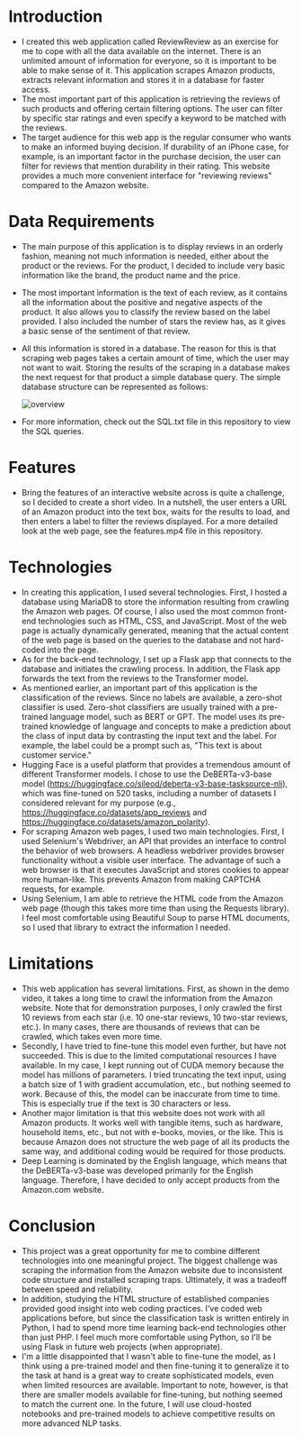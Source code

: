 # Introduction
- I created this web application called ReviewReview as an exercise for me to cope with all the data available on the internet. There is an unlimited amount of information for everyone, so it is important to be able to make sense of it. This application scrapes Amazon products, extracts relevant information and stores it in a database for faster access.
- The most important part of this application is retrieving the reviews of such products and offering certain filtering options. The user can filter by specific star ratings and even specify a keyword to be matched with the reviews.
- The target audience for this web app is the regular consumer who wants to make an informed buying decision. If durability of an iPhone case, for example, is an important factor in the purchase decision, the user can filter for reviews that mention durability in their rating. This website provides a much more convenient interface for "reviewing reviews" compared to the Amazon website.

# Data Requirements
- The main purpose of this application is to display reviews in an orderly fashion, meaning not much information is needed, either about the product or the reviews. For the product, I decided to include very basic information like the brand, the product name and the price.
- The most important information is the text of each review, as it contains all the information about the positive and negative aspects of the product. It also allows you to classify the review based on the label provided. I also included the number of stars the review has, as it gives a basic sense of the sentiment of that review.
- All this information is stored in a database. The reason for this is that scraping web pages takes a certain amount of time, which the user may not want to wait. Storing the results of the scraping in a database makes the next request for that product a simple database query. The simple database structure can be represented as follows:

  ![overview](https://user-images.githubusercontent.com/127037803/230575355-dab1e8d3-72b3-4e5b-8a2b-daeabf7d05d5.png) 
 - For more information, check out the SQL.txt file in this repository to view the SQL queries.
 
 # Features
- Bring the features of an interactive website across is quite a challenge, so I decided to create a short video. In a nutshell, the user enters a URL of an Amazon product into the text box, waits for the results to load, and then enters a label to filter the reviews displayed. For a more detailed look at the web page, see the features.mp4 file in this repository.

# Technologies
- In creating this application, I used several technologies. First, I hosted a database using MariaDB to store the information resulting from crawling the Amazon web pages. Of course, I also used the most common front-end technologies such as HTML, CSS, and JavaScript. Most of the web page is actually dynamically generated, meaning that the actual content of the web page is based on the queries to the database and not hard-coded into the page.
- As for the back-end technology, I set up a Flask app that connects to the database and initiates the crawling process. In addition, the Flask app forwards the text from the reviews to the Transformer model.
- As mentioned earlier, an important part of this application is the classification of the reviews. Since no labels are available, a zero-shot classifier is used. Zero-shot classifiers are usually trained with a pre-trained language model, such as BERT or GPT. The model uses its pre-trained knowledge of language and concepts to make a prediction about the class of input data by contrasting the input text and the label. For example, the label could be a prompt such as, "This text is about customer service."
- Hugging Face is a useful platform that provides a tremendous amount of different Transformer models. I chose to use the DeBERTa-v3-base model (https://huggingface.co/sileod/deberta-v3-base-tasksource-nli), which was fine-tuned on 520 tasks, including a number of datasets I considered relevant for my purpose (e.g., https://huggingface.co/datasets/app_reviews and https://huggingface.co/datasets/amazon_polarity).
- For scraping Amazon web pages, I used two main technologies. First, I used Selenium's Webdriver, an API that provides an interface to control the behavior of web browsers. A headless webdriver provides browser functionality without a visible user interface. The advantage of such a web browser is that it executes JavaScript and stores cookies to appear more human-like. This prevents Amazon from making CAPTCHA requests, for example.
- Using Selenium, I am able to retrieve the HTML code from the Amazon web page (though this takes more time than using the Requests library). I feel most comfortable using Beautiful Soup to parse HTML documents, so I used that library to extract the information I needed.

# Limitations
- This web application has several limitations. First, as shown in the demo video, it takes a long time to crawl the information from the Amazon website. Note that for demonstration purposes, I only crawled the first 10 reviews from each star (i.e. 10 one-star reviews, 10 two-star reviews, etc.). In many cases, there are thousands of reviews that can be crawled, which takes even more time.
- Secondly, I have tried to fine-tune this model even further, but have not succeeded. This is due to the limited computational resources I have available. In my case, I kept running out of CUDA memory because the model has millions of parameters. I tried truncating the text input, using a batch size of 1 with gradient accumulation, etc., but nothing seemed to work. Because of this, the model can be inaccurate from time to time. This is especially true if the text is 30 characters or less.
- Another major limitation is that this website does not work with all Amazon products. It works well with tangible items, such as hardware, household items, etc., but not with e-books, movies, or the like. This is because Amazon does not structure the web page of all its products the same way, and additional coding would be required for those products.
- Deep Learning is dominated by the English language, which means that the DeBERTa-v3-base was developed primarily for the English language. Therefore, I have decided to only accept products from the Amazon.com website.

# Conclusion
- This project was a great opportunity for me to combine different technologies into one meaningful project. The biggest challenge was scraping the information from the Amazon website due to inconsistent code structure and installed scraping traps. Ultimately, it was a tradeoff between speed and reliability.
- In addition, studying the HTML structure of established companies provided good insight into web coding practices. I've coded web applications before, but since the classification task is written entirely in Python, I had to spend more time learning back-end technologies other than just PHP. I feel much more comfortable using Python, so I'll be using Flask in future web projects (when appropriate).
- I'm a little disappointed that I wasn't able to fine-tune the model, as I think using a pre-trained model and then fine-tuning it to generalize it to the task at hand is a great way to create sophisticated models, even when limited resources are available. Important to note, however, is that there are smaller models available for fine-tuning, but nothing seemed to match the current one. In the future, I will use cloud-hosted notebooks and pre-trained models to achieve competitive results on more advanced NLP tasks.

